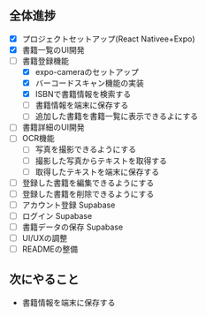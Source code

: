 ## 全体進捗
- [x] プロジェクトセットアップ(React Nativee+Expo)
- [x] 書籍一覧のUI開発
- [ ] 書籍登録機能
  - [x] expo-cameraのセットアップ
  - [x] バーコードスキャン機能の実装
  - [x] ISBNで書籍情報を検索する
  - [ ] 書籍情報を端末に保存する
  - [ ] 追加した書籍を書籍一覧に表示できるよにする
- [ ] 書籍詳細のUI開発
- [ ] OCR機能
  - [ ] 写真を撮影できるようにする
  - [ ] 撮影した写真からテキストを取得する
  - [ ] 取得したテキストを端末に保存する
- [ ] 登録した書籍を編集できるようにする
- [ ] 登録した書籍を削除できるようにする
- [ ] アカウント登録 Supabase
- [ ] ログイン Supabase
- [ ] 書籍データの保存 Supabase
- [ ] UI/UXの調整
- [ ] READMEの整備

## 次にやること
- 書籍情報を端末に保存する